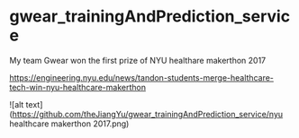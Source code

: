 # gwear_trainingAndPrediction_service
My team Gwear won the first prize of NYU healthare makerthon 2017 

https://engineering.nyu.edu/news/tandon-students-merge-healthcare-tech-win-nyu-healthcare-makerthon

![alt text](https://github.com/theJiangYu/gwear_trainingAndPrediction_service/nyu healthcare makerthon 2017.png)
